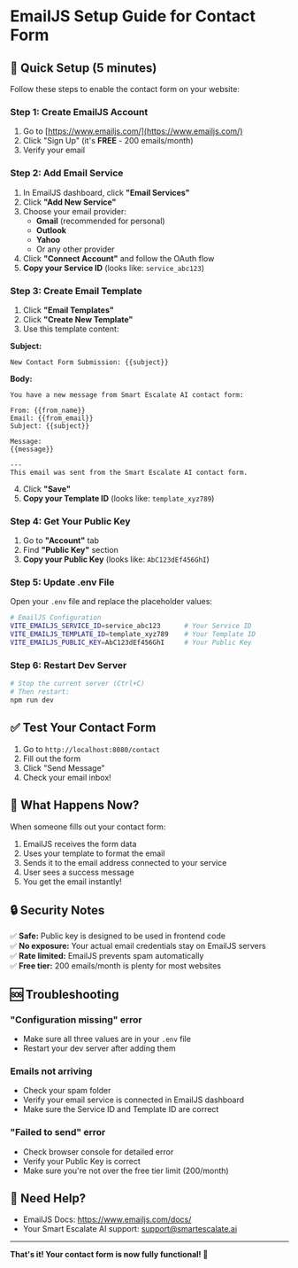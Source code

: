 # EmailJS Setup Guide for Contact Form

## 🚀 Quick Setup (5 minutes)

Follow these steps to enable the contact form on your website:

### Step 1: Create EmailJS Account

1. Go to [https://www.emailjs.com/](https://www.emailjs.com/)
2. Click "Sign Up" (it's **FREE** - 200 emails/month)
3. Verify your email

### Step 2: Add Email Service

1. In EmailJS dashboard, click **"Email Services"**
2. Click **"Add New Service"**
3. Choose your email provider:
   - **Gmail** (recommended for personal)
   - **Outlook** 
   - **Yahoo**
   - Or any other provider
4. Click **"Connect Account"** and follow the OAuth flow
5. **Copy your Service ID** (looks like: `service_abc123`)

### Step 3: Create Email Template

1. Click **"Email Templates"**
2. Click **"Create New Template"**
3. Use this template content:

**Subject:**
```
New Contact Form Submission: {{subject}}
```

**Body:**
```
You have a new message from Smart Escalate AI contact form:

From: {{from_name}}
Email: {{from_email}}
Subject: {{subject}}

Message:
{{message}}

---
This email was sent from the Smart Escalate AI contact form.
```

4. Click **"Save"**
5. **Copy your Template ID** (looks like: `template_xyz789`)

### Step 4: Get Your Public Key

1. Go to **"Account"** tab
2. Find **"Public Key"** section
3. **Copy your Public Key** (looks like: `AbC123dEf456GhI`)

### Step 5: Update .env File

Open your `.env` file and replace the placeholder values:

```bash
# EmailJS Configuration
VITE_EMAILJS_SERVICE_ID=service_abc123      # Your Service ID
VITE_EMAILJS_TEMPLATE_ID=template_xyz789    # Your Template ID
VITE_EMAILJS_PUBLIC_KEY=AbC123dEf456GhI     # Your Public Key
```

### Step 6: Restart Dev Server

```bash
# Stop the current server (Ctrl+C)
# Then restart:
npm run dev
```

## ✅ Test Your Contact Form

1. Go to `http://localhost:8080/contact`
2. Fill out the form
3. Click "Send Message"
4. Check your email inbox!

## 🎯 What Happens Now?

When someone fills out your contact form:
1. EmailJS receives the form data
2. Uses your template to format the email
3. Sends it to the email address connected to your service
4. User sees a success message
5. You get the email instantly!

## 🔒 Security Notes

✅ **Safe:** Public key is designed to be used in frontend code  
✅ **No exposure:** Your actual email credentials stay on EmailJS servers  
✅ **Rate limited:** EmailJS prevents spam automatically  
✅ **Free tier:** 200 emails/month is plenty for most websites  

## 🆘 Troubleshooting

### "Configuration missing" error
- Make sure all three values are in your `.env` file
- Restart your dev server after adding them

### Emails not arriving
- Check your spam folder
- Verify your email service is connected in EmailJS dashboard
- Make sure the Service ID and Template ID are correct

### "Failed to send" error
- Check browser console for detailed error
- Verify your Public Key is correct
- Make sure you're not over the free tier limit (200/month)

## 📧 Need Help?

- EmailJS Docs: https://www.emailjs.com/docs/
- Your Smart Escalate AI support: support@smartescalate.ai

---

**That's it! Your contact form is now fully functional! 🎉**
